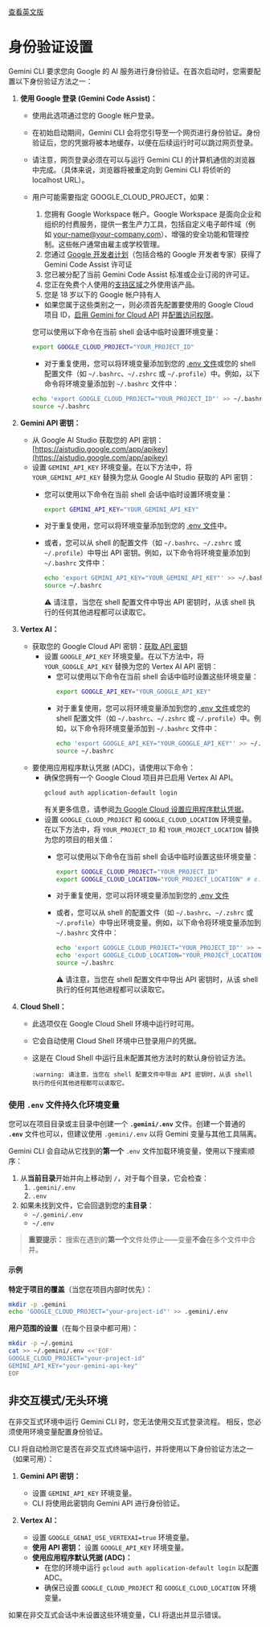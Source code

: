 [查看英文版](../../../../docs/cli/authentication.md)

# 身份验证设置

Gemini CLI 要求您向 Google 的 AI 服务进行身份验证。在首次启动时，您需要配置以下身份验证方法之一：

1.  **使用 Google 登录 (Gemini Code Assist)：**
    - 使用此选项通过您的 Google 帐户登录。
    - 在初始启动期间，Gemini CLI 会将您引导至一个网页进行身份验证。身份验证后，您的凭据将被本地缓存，以便在后续运行时可以跳过网页登录。
    - 请注意，网页登录必须在可以与运行 Gemini CLI 的计算机通信的浏览器中完成。（具体来说，浏览器将被重定向到 Gemini CLI 将侦听的 localhost URL）。
    - <a id="workspace-gca">用户可能需要指定 GOOGLE_CLOUD_PROJECT，如果：</a>
      1. 您拥有 Google Workspace 帐户。Google Workspace 是面向企业和组织的付费服务，提供一套生产力工具，包括自定义电子邮件域（例如 your-name@your-company.com）、增强的安全功能和管理控制。这些帐户通常由雇主或学校管理。
      2. 您通过 [Google 开发者计划](https://developers.google.com/program/plans-and-pricing)（包括合格的 Google 开发者专家）获得了 Gemini Code Assist 许可证
      3. 您已被分配了当前 Gemini Code Assist 标准或企业订阅的许可证。
      4. 您正在免费个人使用的[支持区域](https://developers.google.com/gemini-code-assist/resources/available-locations)之外使用该产品。
      5. 您是 18 岁以下的 Google 帐户持有人
      - 如果您属于这些类别之一，则必须首先配置要使用的 Google Cloud 项目 ID，[启用 Gemini for Cloud API](https://cloud.google.com/gemini/docs/discover/set-up-gemini#enable-api) 并[配置访问权限](https://cloud.google.com/gemini/docs/discover/set-up-gemini#grant-iam)。

      您可以使用以下命令在当前 shell 会话中临时设置环境变量：

      ```bash
      export GOOGLE_CLOUD_PROJECT="YOUR_PROJECT_ID"
      ```
      - 对于重复使用，您可以将环境变量添加到您的 [.env 文件](#使用-env-文件持久化环境变量)或您的 shell 配置文件（如 `~/.bashrc`、`~/.zshrc` 或 `~/.profile`）中。例如，以下命令将环境变量添加到 `~/.bashrc` 文件中：

      ```bash
      echo 'export GOOGLE_CLOUD_PROJECT="YOUR_PROJECT_ID"' >> ~/.bashrc
      source ~/.bashrc
      ```

2.  **<a id="gemini-api-key"></a>Gemini API 密钥：**
    - 从 Google AI Studio 获取您的 API 密钥：[https://aistudio.google.com/app/apikey](https://aistudio.google.com/app/apikey)
    - 设置 `GEMINI_API_KEY` 环境变量。在以下方法中，将 `YOUR_GEMINI_API_KEY` 替换为您从 Google AI Studio 获取的 API 密钥：
      - 您可以使用以下命令在当前 shell 会话中临时设置环境变量：
        ```bash
        export GEMINI_API_KEY="YOUR_GEMINI_API_KEY"
        ```
      - 对于重复使用，您可以将环境变量添加到您的 [.env 文件](#persisting-environment-variables-with-env-files)中。

      - 或者，您可以从 shell 的配置文件（如 `~/.bashrc`、`~/.zshrc` 或 `~/.profile`）中导出 API 密钥。例如，以下命令将环境变量添加到 `~/.bashrc` 文件中：

        ```bash
        echo 'export GEMINI_API_KEY="YOUR_GEMINI_API_KEY"' >> ~/.bashrc
        source ~/.bashrc
        ```

        :warning: 请注意，当您在 shell 配置文件中导出 API 密钥时，从该 shell 执行的任何其他进程都可以读取它。

3.  **Vertex AI：**
    - 获取您的 Google Cloud API 密钥：[获取 API 密钥](https://cloud.google.com/vertex-ai/generative-ai/docs/start/api-keys?usertype=newuser)
      - 设置 `GOOGLE_API_KEY` 环境变量。在以下方法中，将 `YOUR_GOOGLE_API_KEY` 替换为您的 Vertex AI API 密钥：
        - 您可以使用以下命令在当前 shell 会话中临时设置这些环境变量：
          ```bash
          export GOOGLE_API_KEY="YOUR_GOOGLE_API_KEY"
          ```
        - 对于重复使用，您可以将环境变量添加到您的 [.env 文件](#使用-env-文件持久化环境变量)或您的 shell 配置文件（如 `~/.bashrc`、`~/.zshrc` 或 `~/.profile`）中。例如，以下命令将环境变量添加到 `~/.bashrc` 文件中：
          ```bash
          echo 'export GOOGLE_API_KEY="YOUR_GOOGLE_API_KEY"' >> ~/.bashrc
          source ~/.bashrc
          ```
    - 要使用应用程序默认凭据 (ADC)，请使用以下命令：
      - 确保您拥有一个 Google Cloud 项目并已启用 Vertex AI API。
        ```bash
        gcloud auth application-default login
        ```
        有关更多信息，请参阅[为 Google Cloud 设置应用程序默认凭据](https://cloud.google.com/docs/authentication/provide-credentials-adc)。
      - 设置 `GOOGLE_CLOUD_PROJECT` 和 `GOOGLE_CLOUD_LOCATION` 环境变量。在以下方法中，将 `YOUR_PROJECT_ID` 和 `YOUR_PROJECT_LOCATION` 替换为您的项目的相关值：
        - 您可以使用以下命令在当前 shell 会话中临时设置这些环境变量：
          ```bash
          export GOOGLE_CLOUD_PROJECT="YOUR_PROJECT_ID"
          export GOOGLE_CLOUD_LOCATION="YOUR_PROJECT_LOCATION" # e.g., us-central1
          ```
        - 对于重复使用，您可以将环境变量添加到您的 [.env 文件](#persisting-environment-variables-with-env-files)

        - 或者，您可以从 shell 的配置文件（如 `~/.bashrc`、`~/.zshrc` 或 `~/.profile`）中导出环境变量。例如，以下命令将环境变量添加到 `~/.bashrc` 文件中：

          ```bash
          echo 'export GOOGLE_CLOUD_PROJECT="YOUR_PROJECT_ID"' >> ~/.bashrc
          echo 'export GOOGLE_CLOUD_LOCATION="YOUR_PROJECT_LOCATION"' >> ~/.bashrc
          source ~/.bashrc
          ```

          :warning: 请注意，当您在 shell 配置文件中导出 API 密钥时，从该 shell 执行的任何其他进程都可以读取它。

4.  **Cloud Shell：**
    - 此选项仅在 Google Cloud Shell 环境中运行时可用。
    - 它会自动使用 Cloud Shell 环境中已登录用户的凭据。
    - 这是在 Cloud Shell 中运行且未配置其他方法时的默认身份验证方法。

          :warning: 请注意，当您在 shell 配置文件中导出 API 密钥时，从该 shell 执行的任何其他进程都可以读取它。

### 使用 `.env` 文件持久化环境变量

您可以在项目目录或主目录中创建一个 **`.gemini/.env`** 文件。创建一个普通的 **`.env`** 文件也可以，但建议使用 `.gemini/.env` 以将 Gemini 变量与其他工具隔离。

Gemini CLI 会自动从它找到的**第一个** `.env` 文件加载环境变量，使用以下搜索顺序：

1. 从**当前目录**开始并向上移动到 `/`，对于每个目录，它会检查：
   1. `.gemini/.env`
   2. `.env`
2. 如果未找到文件，它会回退到您的**主目录**：
   - `~/.gemini/.env`
   - `~/.env`

> **重要提示：** 搜索在遇到的**第一个**文件处停止——变量**不会**在多个文件中合并。

#### 示例

**特定于项目的覆盖**（当您在项目内部时优先）：

```bash
mkdir -p .gemini
echo 'GOOGLE_CLOUD_PROJECT="your-project-id"' >> .gemini/.env
```

**用户范围的设置**（在每个目录中都可用）：

```bash
mkdir -p ~/.gemini
cat >> ~/.gemini/.env <<'EOF'
GOOGLE_CLOUD_PROJECT="your-project-id"
GEMINI_API_KEY="your-gemini-api-key"
EOF
```

## 非交互模式/无头环境

在非交互式环境中运行 Gemini CLI 时，您无法使用交互式登录流程。
相反，您必须使用环境变量配置身份验证。

CLI 将自动检测它是否在非交互式终端中运行，并将使用以下身份验证方法之一（如果可用）：

1.  **Gemini API 密钥：**
    - 设置 `GEMINI_API_KEY` 环境变量。
    - CLI 将使用此密钥向 Gemini API 进行身份验证。

2.  **Vertex AI：**
    - 设置 `GOOGLE_GENAI_USE_VERTEXAI=true` 环境变量。
    - **使用 API 密钥：** 设置 `GOOGLE_API_KEY` 环境变量。
    - **使用应用程序默认凭据 (ADC)：**
      - 在您的环境中运行 `gcloud auth application-default login` 以配置 ADC。
      - 确保已设置 `GOOGLE_CLOUD_PROJECT` 和 `GOOGLE_CLOUD_LOCATION` 环境变量。

如果在非交互式会话中未设置这些环境变量，CLI 将退出并显示错误。